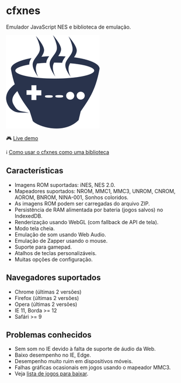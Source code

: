 # cfxnes

Emulador JavaScript NES e biblioteca de emulação.

![cfxnes logo](logo.png)

:video_game: [Live demo](https://brunocosta19.github.io/Emulador-NES/)

:information_source: [Como usar o cfxnes como uma biblioteca](lib)

## Características

- Imagens ROM suportadas: iNES, NES 2.0.
- Mapeadores suportados: NROM, MMC1, MMC3, UNROM, CNROM, AOROM, BNROM,
  NINA-001, Sonhos coloridos.
- As imagens ROM podem ser carregadas do arquivo ZIP.
- Persistência de RAM alimentada por bateria (jogos salvos) no IndexedDB.
- Renderização usando WebGL (com fallback de API de tela).
- Modo tela cheia.
- Emulação de som usando Web Audio.
- Emulação de Zapper usando o mouse.
- Suporte para gamepad.
- Atalhos de teclas personalizáveis.
- Muitas opções de configuração.

## Navegadores suportados

- Chrome (últimas 2 versões)
- Firefox (últimas 2 versões)
- Opera (últimas 2 versões)
- IE 11, Borda >= 12
- Safári >= 9

## Problemas conhecidos

- Sem som no IE devido à falta de suporte de áudio da Web.
- Baixo desempenho no IE, Edge.
- Desempenho muito ruim em dispositivos móveis.
- Falhas gráficas ocasionais em jogos usando o mapeador MMC3.
- Veja [lista de jogos para baixar](https://www.romsgames.net/roms/nintendo/).



